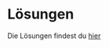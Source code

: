 # Lösungen
Die Lösungen findest du [hier](https://git.andreasfink.xyz/Andreas/ExampleClasses/src/commit/bbebccd07895cca8d4727c360ccba10363372fe2/BeispielKlassen)